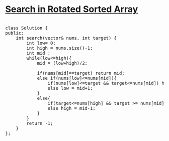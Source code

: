 # [Search in Rotated Sorted Array](https://leetcode.com/problems/search-in-rotated-sorted-array/description/)

<pre> 
class Solution {
public:
    int search(vector<int>& nums, int target) {
        int low= 0;
        int high = nums.size()-1;
        int mid ;
        while(low<=high){
            mid = (low+high)/2;
     
            if(nums[mid]==target) return mid;
            else if(nums[low]<=nums[mid]){
                if(nums[low]<=target && target<=nums[mid]) high = mid-1;
                else low = mid+1;
            }
            else{
                if(target<=nums[high] && target >= nums[mid]) low = mid+1;
                else high = mid-1;
            }
        }
        return -1;
    }
};
</pre>
